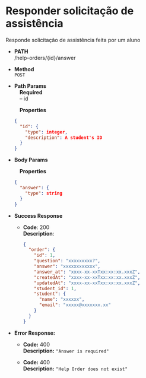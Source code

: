 # Responder solicitação de assistência

Responde solicitação de assistência feita por um aluno

- **PATH** <br />
  /help-orders/{id}/answer

- **Method** <br />
  `POST`

- **Path Params** <br />
  &emsp;**Required** <br />
  &emsp;&ndash; id

  &emsp;**Properties**

  ```json
  {
    "id": {
      "type": integer,
      "description": A student's ID
    }
  }
  ```

- **Body Params** <br />

  &emsp;**Properties**

  ```json
  {
    "answer": {
      "type": string
    }
  }
  ```

- **Success Response**

  - **Code**: 200 <br />
    **Description**:
    ```json
    {
      "order": {
        "id": 1,
        "question": "xxxxxxxxx?",
        "answer": "xxxxxxxxxxxx",
        "answer_at": "xxxx-xx-xxTxx:xx:xx.xxxZ",
        "createdAt": "xxxx-xx-xxTxx:xx:xx.xxxZ",
        "updatedAt": "xxxx-xx-xxTxx:xx:xx.xxxZ",
        "student_id": 1,
        "student": {
          "name": "xxxxxx",
          "email": "xxxxx@xxxxxxx.xx"
        }
      }
    }
    ```

- **Error Response:**

  - **Code:** 400 <br />
    **Description:** `"Answer is required"`

  - **Code:** 400 <br />
    **Description:** `"Help Order does not exist"`
